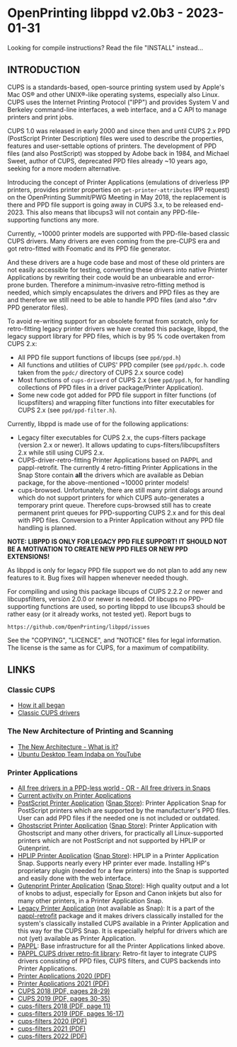 # OpenPrinting libppd v2.0b3 - 2023-01-31

Looking for compile instructions? Read the file "INSTALL"
instead...


## INTRODUCTION

CUPS is a standards-based, open-source printing system used by Apple's
Mac OS® and other UNIX®-like operating systems, especially also
Linux. CUPS uses the Internet Printing Protocol ("IPP") and provides
System V and Berkeley command-line interfaces, a web interface, and a
C API to manage printers and print jobs.

CUPS 1.0 was released in early 2000 and since then and until CUPS 2.x
PPD (PostScript Printer Description) files were used to describe the
properties, features and user-settable options of printers. The
development of PPD files (and also PostScript) was stopped by Adobe
back in 1984, and Michael Sweet, author of CUPS, deprecated PPD files
already ~10 years ago, seeking for a more modern alternative.

Introducing the concept of Printer Applications (emulations of
driverless IPP printers, provides printer properties on
`get-printer-attributes` IPP request) on the OpenPrinting Summit/PWG
Meeting in May 2018, the replacement is there and PPD file support is
going away in CUPS 3.x, to be released end-2023. This also means that
libcups3 will not contain any PPD-file-supporting functions any more.

Currently, ~10000 printer models are supported with PPD-file-based
classic CUPS drivers. Many drivers are even coming from the pre-CUPS
era and got retro-fitted with Foomatic and its PPD file generator.

And these drivers are a huge code base and most of these old printers
are not easily accessible for testing, converting these drivers into
native Printer Applications by rewriting their code would be an
unbearable and error-prone burden. Therefore a minimum-invasive
retro-fitting method is needed, which simply encapsulates the drivers
and PPD files as they are and therefore we still need to be able to
handle PPD files (and also *.drv PPD generator files).

To avoid re-writing support for an obsolete format from scratch, only
for retro-fitting legacy printer drivers we have created this package,
libppd, the legacy support library for PPD files, which is by 95 %
code overtaken from CUPS 2.x:

- All PPD file support functions of libcups (see `ppd/ppd.h`)
- All functions and utilities of CUPS' PPD compiler (see `ppd/ppdc.h`.
  code taken from the `ppdc/` directory of CUPS 2.x source code)
- Most functions of `cups-driverd` of CUPS 2.x (see `ppd/ppd.h`, for
  handling collections of PPD files in a driver package/Printer
  Application).
- Some new code got added for PPD file support in filter functions
  (of licupsfilters) and wrapping filter functions into filter
  executables for CUPS 2.x (see `ppd/ppd-filter.h`).

Currently, libppd is made use of for the following applications:

- Legacy filter executables for CUPS 2.x, the cups-filters package
  (version 2.x or newer). It allows updating to
  cups-filters/libcupsfilters 2.x while still using CUPS 2.x.
- CUPS-driver-retro-fitting Printer Applications based on PAPPL and
  pappl-retrofit. The currently 4 retro-fitting Printer Applications
  in the Snap Store contain **all** the drivers which are available as
  Debian package, for the above-mentioned ~10000 printer models!
- cups-browsed. Unfortunately, there are still many print dialogs
  around which do not support printers for which CUPS auto-generates a
  temporary print queue. Therefore cups-browsed still has to create
  permanent print queues for PPD-supporting CUPS 2.x and for this deal
  with PPD files. Conversion to a Printer Application without any PPD
  file handling is planned.

**NOTE: LIBPPD IS ONLY FOR LEGACY PPD FILE SUPPORT! IT SHOULD NOT BE A
MOTIVATION TO CREATE NEW PPD FILES OR NEW PPD EXTENSIONS!**

As libppd is only for legacy PPD file support we do not plan to add
any new features to it. Bug fixes will happen whenever needed though.

For compiling and using this package libcups of CUPS 2.2.2 or newer
and libcupsfilters, version 2.0.0 or newer is needed. Of libcups no
PPD-supporting functions are used, so porting libppd to use libcups3
should be rather easy (or it already works, not tested yet).
Report bugs to

    https://github.com/OpenPrinting/libppd/issues

See the "COPYING", "LICENCE", and "NOTICE" files for legal
information. The license is the same as for CUPS, for a maximum of
compatibility.

## LINKS

### Classic CUPS

* [How it all began](https://openprinting.github.io/history/)
* [Classic CUPS drivers](https://openprinting.github.io/achievements/#all-free-drivers-to-be-used-with-cups)

### The New Architecture of Printing and Scanning

* [The New Architecture - What is it?](https://openprinting.github.io/current/#the-new-architecture-for-printing-and-scanning)
* [Ubuntu Desktop Team Indaba on YouTube](https://www.youtube.com/watch?v=P22DOu_ahBo)

### Printer Applications

* [All free drivers in a PPD-less world - OR - All free drivers in Snaps](https://openprinting.github.io/achievements/#all-free-drivers-in-a-ppd-less-world---or---all-free-drivers-in-snaps)
* [Current activity on Printer Applications](https://openprinting.github.io/current/#printer-applications)
* [PostScript Printer Application](https://github.com/OpenPrinting/ps-printer-app) ([Snap Store](https://snapcraft.io/ps-printer-app)): Printer Application Snap for PostScript printers which are supported by the manufacturer's PPD files. User can add PPD files if the needed one is not included or outdated.
* [Ghostscript Printer Application](https://github.com/OpenPrinting/ghostscript-printer-app) ([Snap Store](https://snapcraft.io/ghostscript-printer-app)): Printer Application with Ghostscript and many other drivers, for practically all Linux-supported printers which are not PostScript and not supported by HPLIP or Gutenprint.
* [HPLIP Printer Application](https://github.com/OpenPrinting/hplip-printer-app) ([Snap Store](https://snapcraft.io/hplip-printer-app)): HPLIP in a Printer Application Snap. Supports nearly every HP printer ever made. Installing HP's proprietary plugin (needed for a few printers) into the Snap is supported and easily done with the web interface.
* [Gutenprint Printer Application](https://github.com/OpenPrinting/gutenprint-printer-app) ([Snap Store](https://snapcraft.io/gutenprint-printer-app)): High quality output and a lot of knobs to adjust, especially for Epson and Canon inkjets but also for many other printers, in a Printer Application Snap.
* [Legacy Printer Application](https://github.com/OpenPrinting/pappl-retrofit#legacy-printer-application) (not available as Snap): It is a part of the [pappl-retrofit](https://github.com/OpenPrinting/pappl-retrofit) package and it makes drivers classically installed for the system's classically installed CUPS available in a Printer Application and this way for the CUPS Snap. It is especially helpful for drivers which are not (yet) available as Printer Application.
* [PAPPL](https://github.com/michaelrsweet/pappl/): Base infrastructure for all the Printer Applications linked above.
* [PAPPL CUPS driver retro-fit library](https://github.com/OpenPrinting/pappl-retrofit): Retro-fit layer to integrate CUPS drivers consisting of PPD files, CUPS filters, and CUPS backends into Printer Applications.
* [Printer Applications 2020 (PDF)](https://ftp.pwg.org/pub/pwg/liaison/openprinting/presentations/printer-applications-may-2020.pdf)
* [Printer Applications 2021 (PDF)](https://ftp.pwg.org/pub/pwg/liaison/openprinting/presentations/printer-applications-may-2021.pdf)
* [CUPS 2018 (PDF, pages 28-29)](https://ftp.pwg.org/pub/pwg/liaison/openprinting/presentations/cups-plenary-may-18.pdf)
* [CUPS 2019 (PDF, pages 30-35)](https://ftp.pwg.org/pub/pwg/liaison/openprinting/presentations/cups-plenary-april-19.pdf)
* [cups-filters 2018 (PDF, page 11)](https://ftp.pwg.org/pub/pwg/liaison/openprinting/presentations/cups-filters-ippusbxd-2018.pdf)
* [cups-filters 2019 (PDF, pages 16-17)](https://ftp.pwg.org/pub/pwg/liaison/openprinting/presentations/cups-filters-ippusbxd-2019.pdf)
* [cups-filters 2020 (PDF)](https://ftp.pwg.org/pub/pwg/liaison/openprinting/presentations/cups-filters-ippusbxd-2020.pdf)
* [cups-filters 2021 (PDF)](https://ftp.pwg.org/pub/pwg/liaison/openprinting/presentations/cups-filters-cups-snap-ipp-usb-and-more-2021.pdf)
* [cups-filters 2022 (PDF)](https://ftp.pwg.org/pub/pwg/liaison/openprinting/presentations/cups-filters-cups-snap-ipp-usb-and-more-2022.pdf)

